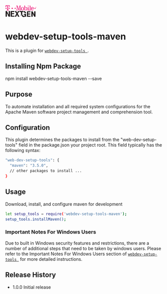 ![T-Mobile](./documentation/images/T-Mobile-NextGen-Magenta-Tiny.png)

webdev-setup-tools-maven
========================

This is a plugin for [`webdev-setup-tools `](https://github.com/tmo-ng/webdev-setup-tools).

## Installing Npm Package

  npm install webdev-setup-tools-maven --save

## Purpose
To automate installation and all required system configurations for the Apache Maven software project management and comprehension tool.

## Configuration

This plugin determines the packages to install from the "web-dev-setup-tools" field in the package.json your project root.
This field typically has the following syntax:


```sh
"web-dev-setup-tools": {
  "maven": "3.5.0",
  // other packages to install ...
}
```
## Usage

  Download, install, and configure maven for development
  ```sh
  let setup_tools = require('webdev-setup-tools-maven');
  setup_tools.installMaven();
  ```








### Important Notes For Windows Users
Due to built in Windows security features and restrictions, there are a number of additional steps that need to be taken by windows users.
Please refer to the Important Notes For Windows Users section of [`webdev-setup-tools `](https://github.com/tmo-ng/webdev-setup-tools#readme) for more detailed instructions.


## Release History

* 1.0.0 Initial release